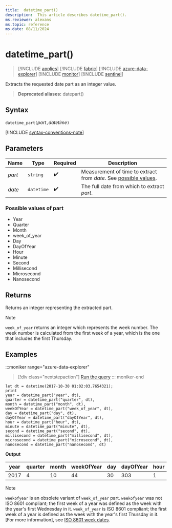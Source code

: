 ```yaml
---
title:  datetime_part()
description:  This article describes datetime_part().
ms.reviewer: alexans
ms.topic: reference
ms.date: 08/11/2024
---
```

# datetime_part()

> [!INCLUDE [applies](../includes/applies-to-version/applies.md)] [!INCLUDE [fabric](../includes/applies-to-version/fabric.md)] [!INCLUDE [azure-data-explorer](../includes/applies-to-version/azure-data-explorer.md)] [!INCLUDE [monitor](../includes/applies-to-version/monitor.md)] [!INCLUDE [sentinel](../includes/applies-to-version/sentinel.md)]

Extracts the requested date part as an integer value.

> **Deprecated aliases:** datepart()

## Syntax

`datetime_part(`*part*`,`*datetime*`)`

[!INCLUDE [syntax-conventions-note](../includes/syntax-conventions-note.md)]

## Parameters

| Name | Type | Required | Description |
|--|--|--|--|
| *part* | `string` |  :heavy_check_mark: | Measurement of time to extract from *date*. See [possible values](#possible-values-of-part).|
| *date* | `datetime` |  :heavy_check_mark: | The full date from which to extract *part*. |

### Possible values of part

* Year
* Quarter
* Month
* week_of_year
* Day
* DayOfYear
* Hour
* Minute
* Second
* Millisecond
* Microsecond
* Nanosecond

## Returns

Returns an integer representing the extracted part.

> [!NOTE]
> `week_of_year` returns an integer which represents the week number. The week number is calculated from the first week of a year, which is the one that includes the first Thursday.

## Examples

:::moniker range="azure-data-explorer"
> [!div class="nextstepaction"]
> <a href="https://dataexplorer.azure.com/clusters/help/databases/Samples?query=H4sIAAAAAAAAA3XPTQqDMBAF4L2nCK4UtCTaVrD0DF13JcGMGKqJTSPF29efRgPG7XvfzDANaMQ0uiNGNWjeQpBgksUExylGmOQ4yXF6yq6Xc5qQ8Ia8TnGhkTcAVdZU0VGlA39K/WhcGEbeux8jcKB/YVwrha73ao6N+QK8HtXTeXPqClkV9m1Ghz0cQ6s/WrdWxtayd7ApXT/gotfgeGHOjfpAKQXbqyXfdjUNP6JWuflSyWO/lsYLKg751i36B5qEtWAcAgAA" target="_blank">Run the query</a>
::: moniker-end

```kusto
let dt = datetime(2017-10-30 01:02:03.7654321); 
print 
year = datetime_part("year", dt),
quarter = datetime_part("quarter", dt),
month = datetime_part("month", dt),
weekOfYear = datetime_part("week_of_year", dt),
day = datetime_part("day", dt),
dayOfYear = datetime_part("dayOfYear", dt),
hour = datetime_part("hour", dt),
minute = datetime_part("minute", dt),
second = datetime_part("second", dt),
millisecond = datetime_part("millisecond", dt),
microsecond = datetime_part("microsecond", dt),
nanosecond = datetime_part("nanosecond", dt)
```

**Output**

|year|quarter|month|weekOfYear|day|dayOfYear|hour|minute|second|millisecond|microsecond|nanosecond|
|---|---|---|---|---|---|---|---|---|---|---|---|
|2017|4|10|44|30|303|1|2|3|765|765432|765432100|

> [!NOTE]
> `weekofyear` is an obsolete variant of `week_of_year` part. `weekofyear` was not ISO 8601 compliant; the first week of a year was defined as the week with the year's first Wednesday in it.
> `week_of_year` is ISO 8601 compliant; the first week of a year is defined as the week with the year's first Thursday in it. [For more information], see [ISO 8601 week dates](https://en.wikipedia.org/wiki/ISO_8601#Week_dates).
